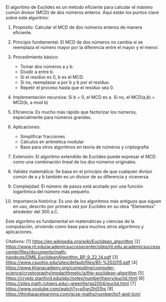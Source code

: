 El algoritmo de Euclides es un método eficiente para calcular el máximo común divisor (MCD) de dos números enteros. Aquí están los puntos clave sobre este algoritmo:

1. Propósito: Calcular el MCD de dos números enteros de manera eficiente.

2. Principio fundamental: El MCD de dos números no cambia si se reemplaza el número mayor por la diferencia entre el mayor y el menor.

3. Procedimiento básico:
   - Tomar dos números a y b.
   - Dividir a entre b.
   - Si el residuo es 0, b es el MCD.
   - Si no, reemplazar a por b y b por el residuo.
   - Repetir el proceso hasta que el residuo sea 0.

4. Implementación recursiva:
   Si b = 0, el MCD es a.
   Si no, el MCD(a,b) = MCD(b, a mod b)

5. Eficiencia: Es mucho más rápido que factorizar los números, especialmente para números grandes.

6. Aplicaciones:
   - Simplificar fracciones
   - Cálculos en aritmética modular
   - Base para otros algoritmos en teoría de números y criptografía

7. Extensión: El algoritmo extendido de Euclides puede expresar el MCD como una combinación lineal de los dos números originales.

8. Validez matemática: Se basa en el principio de que cualquier divisor común de a y b también es un divisor de su diferencia y viceversa.

9. Complejidad: El número de pasos está acotado por una función logarítmica del número más pequeño.

10. Importancia histórica: Es uno de los algoritmos más antiguos que siguen en uso, descrito por primera vez por Euclides en su obra "Elementos" alrededor del 300 a.C.

Este algoritmo es fundamental en matemáticas y ciencias de la computación, sirviendo como base para muchos otros algoritmos y aplicaciones.

Citations:
[1] https://en.wikipedia.org/wiki/Euclidean_algorithm
[2] https://www.rit.edu/academicsuccesscenter/sites/rit.edu.academicsuccesscenter/files/documents/math-handouts/DM6_EuclideanAlgorithm_BP_9_22_14.pdf
[3] https://www.csuohio.edu/sites/default/files/85-%202015.pdf
[4] https://www.khanacademy.org/computing/computer-science/cryptography/modarithmetic/a/the-euclidean-algorithm
[5] https://crypto.stanford.edu/pbc/notes/numbertheory/euclid.html
[6] https://sites.math.rutgers.edu/~greenfie/gs2004/euclid.html
[7] https://www.youtube.com/watch?v=p5gn2hj51hs
[8] https://thirdspacelearning.com/gcse-maths/number/hcf-and-lcm/